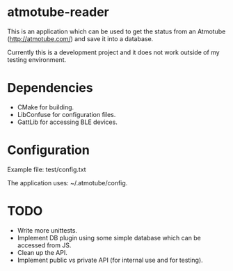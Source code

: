 # atmotube-reader

This is an application which can be used to get the status from an
Atmotube (http://atmotube.com/) and save it into a database.

Currently this is a development project and it does not work outside
of my testing environment.

# Dependencies

- CMake for building.
- LibConfuse for configuration files.
- GattLib for accessing BLE devices.

# Configuration

Example file: test/config.txt

The application uses: ~/.atmotube/config.

# TODO

- Write more unittests.
- Implement DB plugin using some simple database which can be accessed from JS.
- Clean up the API.
- Implement public vs private API (for internal use and for testing).
